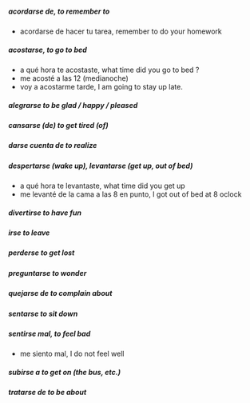 
##### acordarse de, to remember to

- acordarse de hacer tu tarea, remember to do your homework

##### acostarse, to go to bed

- a qué hora te acostaste, what time did you go to bed ?
- me acosté a las 12 (medianoche)
- voy a acostarme tarde, I am going to stay up late.

##### alegrarse to be glad / happy / pleased

##### cansarse (de) to get tired (of)

##### darse cuenta de to realize

##### despertarse (wake up), levantarse (get up, out of bed)

- a qué hora te levantaste, what time did you get up
- me levanté de la cama a las 8 en punto, I got out of bed at 8 oclock

##### divertirse to have fun

##### irse to leave

##### perderse to get lost

##### preguntarse to wonder

##### quejarse de to complain about

##### sentarse to sit down

##### sentirse mal, to feel bad

- me siento mal, I do not feel well

##### subirse a to get on (the bus, etc.)

##### tratarse de to be about
